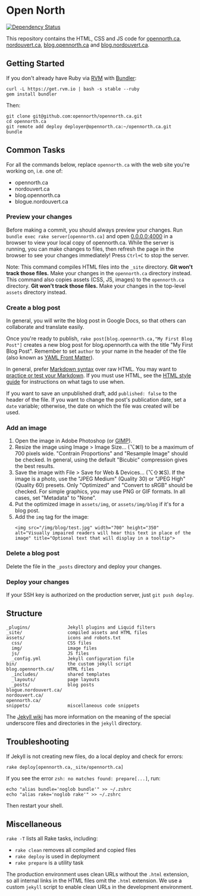 # Open North

[![Dependency Status](https://gemnasium.com/opennorth/opennorth.ca.png)](https://gemnasium.com/opennorth/opennorth.ca)

This repository contains the HTML, CSS and JS code for [opennorth.ca](http://opennorth.ca), [nordouvert.ca](http://nordouvert.ca), [blog.opennorth.ca](http://blog.opennorth.ca) and [blog.nordouvert.ca](http://blog.nordouvert.ca).

## Getting Started

If you don't already have Ruby via [RVM](https://rvm.io/) with [Bundler](http://gembundler.com/):

    curl -L https://get.rvm.io | bash -s stable --ruby
    gem install bundler

Then:

    git clone git@github.com:opennorth/opennorth.ca.git
    cd opennorth.ca
    git remote add deploy deployer@opennorth.ca:~/opennorth.ca.git
    bundle

## Common Tasks

For all the commands below, replace `opennorth.ca` with the web site you're working on, i.e. one of: 

* opennorth.ca
* nordouvert.ca
* blog.opennorth.ca
* blogue.nordouvert.ca

### Preview your changes

Before making a commit, you should always preview your changes. Run `bundle exec rake server[opennorth.ca]` and open [0.0.0.0:4000](http://0.0.0.0:4000) in a browser to view your local copy of opennorth.ca. While the server is running, you can make changes to files, then refresh the page in the browser to see your changes immediately! Press `Ctrl+C` to stop the server.

Note: This command compiles HTML files into the `_site` directory. **Git won't track those files.** Make your changes in the `opennorth.ca` directory instead. This command also copies assets (CSS, JS, images) to the `opennorth.ca` directory. **Git won't track those files.** Make your changes in the top-level `assets` directory instead.

### Create a blog post

In general, you will write the blog post in Google Docs, so that others can collaborate and translate easily.

Once you're ready to publish, `rake post[blog.opennorth.ca,"My First Blog Post"]` creates a new blog post for blog.opennorth.ca with the title "My First Blog Post". Remember to set `author` to your name in the header of the file (also known as [YAML Front Matter](https://github.com/mojombo/jekyll/wiki/YAML-Front-Matter)).

In general, prefer [Markdown syntax](http://daringfireball.net/projects/markdown/syntax) over raw HTML. You may want to [practice or test your Markdown](http://daringfireball.net/projects/markdown/dingus). If you must use HTML, see the [HTML style guide](https://github.com/opennorth/opennorth.ca/wiki/HTML-style-guide) for instructions on what tags to use when. 

If you want to save an unpublished draft, add `published: false` to the header of the file. If you want to change the post's publication date, set a `date` variable; otherwise, the date on which the file was created will be used.

### Add an image

1. Open the image in Adobe Photoshop (or [GIMP](http://www.gimp.org/)).
1. Resize the image using Image > Image Size... (⌥⌘I) to be a maximum of 700 pixels wide. "Contrain Proportions" and "Resample Image" should be checked. In general, using the default "Bicubic" compression gives the best results.
1. Save the image with File > Save for Web & Devices... (⌥⇧⌘S). If the image is a photo, use the "JPEG Medium" (Quality 30) or "JPEG High" (Quality 60) presets. Only "Optimized" and "Convert to sRGB" should be checked. For simple graphics, you may use PNG or GIF formats. In all cases, set "Metadata" to "None".
1. Put the optimized image in `assets/img`, or `assets/img/blog` if it's for a blog post.
1. Add the `img` tag for the image:
    ```
    <img src="/img/blog/test.jpg" width="700" height="350" alt="Visually impaired readers will hear this text in place of the image" title="Optional text that will display in a tooltip">
    ```

### Delete a blog post

Delete the file in the `_posts` directory and deploy your changes.

### Deploy your changes

If your SSH key is authorized on the production server, just `git push deploy`.

## Structure

    _plugins/              Jekyll plugins and Liquid filters
    _site/                 compiled assets and HTML files
    assets/                icons and robots.txt
      css/                 CSS files
      img/                 image files
      js/                  JS files
      _config.yml          Jekyll configuration file
    bin/                   the custom jekyll script
    blog.opennorth.ca/     HTML files
      _includes/           shared templates
      _layouts/            page layouts
      _posts/              blog posts
    blogue.nordouvert.ca/
    nordouvert.ca/
    opennorth.ca/
    snippets/              miscellaneous code snippets

The [Jekyll wiki](https://github.com/mojombo/jekyll/wiki) has more information on the meaning of the special underscore files and directories in the `jekyll` directory.

## Troubleshooting

If Jekyll is not creating new files, do a local deploy and check for errors:

    rake deploy[opennorth.ca,_site/opennorth.ca]

If you see the error `zsh: no matches found: prepare[...]`, run:

    echo "alias bundle='noglob bundle'" >> ~/.zshrc
    echo "alias rake='noglob rake'" >> ~/.zshrc

Then restart your shell.

## Miscellaneous

`rake -T` lists all Rake tasks, including:

* `rake clean` removes all compiled and copied files
* `rake deploy` is used in deployment
* `rake prepare` is a utility task

The production environment uses clean URLs without the `.html` extension, so all internal links in the HTML files omit the `.html` extension. We use a custom `jekyll` script to enable clean URLs in the development environment.

